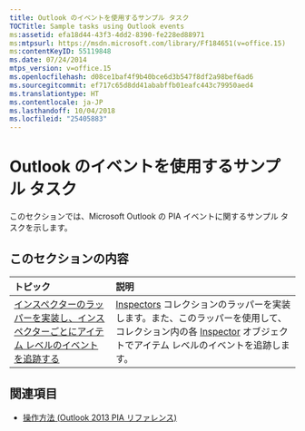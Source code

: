 ```yaml
---
title: Outlook のイベントを使用するサンプル タスク
TOCTitle: Sample tasks using Outlook events
ms:assetid: efa18d44-43f3-4dd2-8390-fe228ed88971
ms:mtpsurl: https://msdn.microsoft.com/library/Ff184651(v=office.15)
ms:contentKeyID: 55119848
ms.date: 07/24/2014
mtps_version: v=office.15
ms.openlocfilehash: d08ce1baf4f9b40bce6d3b547f8df2a98bef6ad6
ms.sourcegitcommit: ef717c65d8dd41ababffb01eafc443c79950aed4
ms.translationtype: HT
ms.contentlocale: ja-JP
ms.lasthandoff: 10/04/2018
ms.locfileid: "25405883"
---
```

# <a name="sample-tasks-using-outlook-events"></a>Outlook のイベントを使用するサンプル タスク

このセクションでは、Microsoft Outlook の PIA イベントに関するサンプル タスクを示します。

## <a name="in-this-section"></a>このセクションの内容

|トピック|説明|
|:----|:----------|
|[インスペクターのラッパーを実装し、インスペクターごとにアイテム レベルのイベントを追跡する](how-to-implement-a-wrapper-for-inspectors-and-track-item-level-events-in-each-inspector.md)  |[Inspectors](https://msdn.microsoft.com/library/bb623458\(v=office.15\)) コレクションのラッパーを実装します。また、このラッパーを使用して、コレクション内の各 [Inspector](https://msdn.microsoft.com/library/bb647744\(v=office.15\)) オブジェクトでアイテム レベルのイベントを追跡します。|

## <a name="see-also"></a>関連項目

- [操作方法 (Outlook 2013 PIA リファレンス)](how-do-i-outlook-2013-pia-reference.md)

